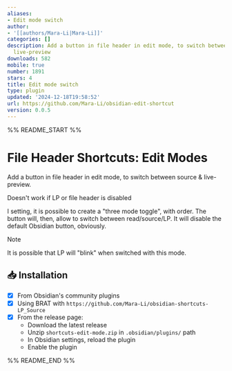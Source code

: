 ```yaml
---
aliases:
- Edit mode switch
author:
- '[[authors/Mara-Li|Mara-Li]]'
categories: []
description: Add a button in file header in edit mode, to switch between source &
  live-preview
downloads: 582
mobile: true
number: 1891
stars: 4
title: Edit mode switch
type: plugin
updated: '2024-12-18T19:58:52'
url: https://github.com/Mara-Li/obsidian-edit-shortcut
version: 0.0.5
---
```


%% README_START %%

# File Header Shortcuts: Edit Modes

Add a button in file header in edit mode, to switch between source & live-preview.

Doesn't work if LP or file header is disabled

I setting, it is possible to create a "three mode toggle", with order. The button will, then, allow to switch between read/source/LP. It will disable the default Obsidian button, obviously.

> [!note]
> It is possible that LP will "blink" when switched with this mode.

## 📥 Installation

- [x] From Obsidian's community plugins
- [x] Using BRAT with `https://github.com/Mara-Li/obsidian-shortcuts-LP_Source`
- [x] From the release page: 
    - Download the latest release
    - Unzip `shortcuts-edit-mode.zip` in `.obsidian/plugins/` path
    - In Obsidian settings, reload the plugin
    - Enable the plugin


%% README_END %%